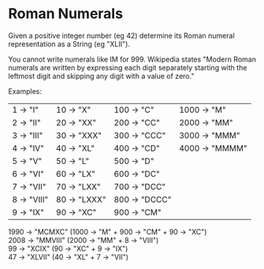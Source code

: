 # Roman Numerals

Given a positive integer number (eg 42) determine
its Roman numeral representation as a String (eg "XLII").

You cannot write numerals like IM for 999.
Wikipedia states "Modern Roman numerals are written by
expressing each digit separately starting with the
leftmost digit and skipping any digit with a value of zero."

Examples:
<table>
<tr><td>1 ->    "I"</td><td>10 ->    "X"</td><td>100 ->    "C"</td><td>1000 ->    "M"
<tr><td>2 ->   "II"</td><td>20 ->   "XX"</td><td>200 ->   "CC"</td><td>2000 ->   "MM"
<tr><td>3 ->  "III"</td><td>30 ->  "XXX"</td><td>300 ->  "CCC"</td><td>3000 ->  "MMM"
<tr><td>4 ->   "IV"</td><td>40 ->   "XL"</td><td>400 ->   "CD"</td><td>4000 -> "MMMM"
<tr><td>5 ->    "V"</td><td>50 ->    "L"</td><td>500 ->    "D"</td></tr>
<tr><td>6 ->   "VI"</td><td>60 ->   "LX"</td><td>600 ->   "DC"</td></tr>
<tr><td>7 ->  "VII"</td><td>70 ->  "LXX"</td><td>700 ->  "DCC"</td></tr>
<tr><td>8 -> "VIII"</td><td>80 -> "LXXX"</td><td>800 -> "DCCC"</td></tr>
<tr><td>9 ->   "IX"</td><td>90 ->   "XC"</td><td>900 ->   "CM"</td></tr>
</table>

1990 -> "MCMXC"  (1000 -> "M"  + 900 -> "CM" + 90 -> "XC")<br/>
2008 -> "MMVIII" (2000 -> "MM" + 8 -> "VIII")<br/>
  99 -> "XCIX"   (90 -> "XC" + 9 -> "IX")<br/>
  47 -> "XLVII"  (40 -> "XL" + 7 -> "VII")<br/>

